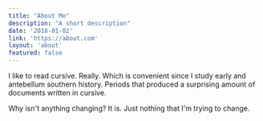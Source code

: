 ```yaml
---
title: "About Me"
description: "A short description"
date: '2018-01-02'
link: 'https://about.com'
layout: 'about'
featured: false
---
```


I like to read cursive. Really. Which is convenient since I study early and antebellum southern history. Periods that produced a surprising amount of documents written in cursive.

Why isn't anything changing? It is. Just nothing that I'm trying to change.